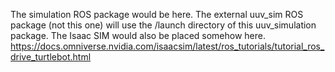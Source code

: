 The simulation ROS package would be here. The external uuv_sim ROS package (not this one) will use the /launch directory of this uuv_simulation package. The Isaac SIM would also be placed somehow here. https://docs.omniverse.nvidia.com/isaacsim/latest/ros_tutorials/tutorial_ros_drive_turtlebot.html